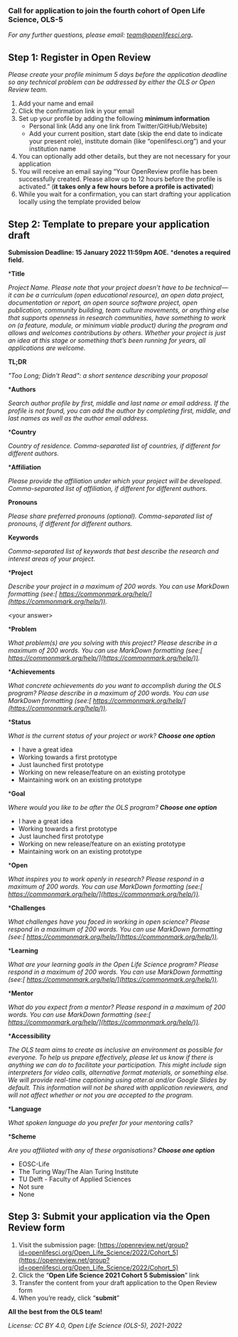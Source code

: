### **Call for application to join the fourth cohort of Open Life Science, OLS-5**

_For any further questions, please email: [team@openlifesci.org](mailto:team@openlifesci.org)**.**_


## **Step 1: Register in Open Review**

_Please create your profile minimum 5 days before the application deadline so any technical problem can be addressed by either the OLS or Open Review team._

1. Add your name and email
2. Click the confirmation link in your email
3. Set up your profile by adding the following **minimum information**
    *   Personal link (Add any one link from Twitter/GitHub/Website) 
    *   Add your current position, start date (skip the end date to indicate your present role), institute domain (like “openlifesci.org”) and your institution name 
4. You can optionally add other details, but they are not necessary for your application 
5. You will receive an email saying “Your OpenReview profile has been successfully created. Please allow up to 12 hours before the profile is activated.” (**it takes only a few hours before a profile is activated**)
6. While you wait for a confirmation, you can start drafting your application locally using the template provided below

## **Step 2: Template to prepare your application draft**

**Submission Deadline: 15 January 2022 11:59pm AOE.** ***denotes a required field.**

***Title**

_Project Name. Please note that your project doesn’t have to be technical — it can be a curriculum (open educational resource), an open data project, documentation or report, an open source software project, open publication, community building, team culture movements, or anything else that supports openness in research communities, have something to work on (a feature, module, or minimum viable product) during the program and allows and welcomes contributions by others. Whether your project is just an idea at this stage or something that’s been running for years, all applications are welcome._

<your answer>

**TL;DR**

_"Too Long; Didn't Read": a short sentence describing your proposal_

<your answer>

***Authors**

_Search author profile by first, middle and last name or email address. If the profile is not found, you can add the author by completing first, middle, and last names as well as the author email address._

<your answer>

***Country**

_Country of residence. Comma-separated list of countries, if different for different authors._

<your answer>

***Affiliation**

_Please provide the affiliation under which your project will be developed. Comma-separated list of affiliation, if different for different authors._

<your answer>

**Pronouns**

_Please share preferred pronouns (optional). Comma-separated list of pronouns, if different for different authors._

<your answer>

**Keywords**

_Comma-separated list of keywords that best describe the research and interest areas of your project._

<your answer>

***Project**

_Describe your project in a maximum of 200 words. You can use MarkDown formatting (see:[ https://commonmark.org/help/](https://commonmark.org/help/))._

&lt;your answer>

***Problem**

_What problem(s) are you solving with this project? Please describe in a maximum of 200 words. You can use MarkDown formatting (see:[ https://commonmark.org/help/](https://commonmark.org/help/))._

<your answer>

***Achievements**

_What concrete achievements do you want to accomplish during the OLS program? Please describe in a maximum of 200 words. You can use MarkDown formatting (see:[ https://commonmark.org/help/](https://commonmark.org/help/))._

<your answer>

***Status**

_What is the current status of your project or work? **Choose one option**_

*   I have a great idea
*   Working towards a first prototype
*   Just launched first prototype
*   Working on new release/feature on an existing prototype
*   Maintaining work on an existing prototype

***Goal**

_Where would you like to be after the OLS program? **Choose one option**_

*   I have a great idea
*   Working towards a first prototype
*   Just launched first prototype
*   Working on new release/feature on an existing prototype
*   Maintaining work on an existing prototype

***Open**

_What inspires you to work openly in research? Please respond in a maximum of 200 words. You can use MarkDown formatting (see:[ https://commonmark.org/help/](https://commonmark.org/help/))._

<your answer>

***Challenges**

_What challenges have you faced in working in open science? Please respond in a maximum of 200 words. You can use MarkDown formatting (see:[ https://commonmark.org/help/](https://commonmark.org/help/))._

<your answer>

***Learning**

_What are your learning goals in the Open Life Science program? Please respond in a maximum of 200 words. You can use MarkDown formatting (see:[ https://commonmark.org/help/](https://commonmark.org/help/))._

<your answer>

***Mentor**

_What do you expect from a mentor? Please respond in a maximum of 200 words. You can use MarkDown formatting (see:[ https://commonmark.org/help/](https://commonmark.org/help/))._

<your answer>

***Accessibility**

_The OLS team aims to create as inclusive an environment as possible for everyone. To help us prepare effectively, please let us know if there is anything we can do to facilitate your participation. This might include sign interpreters for video calls, alternative format materials, or something else. We will provide real-time captioning using otter.ai and/or Google Slides by default. This information will not be shared with application reviewers, and will not affect whether or not you are accepted to the program._

<your answer>

***Language**

_What spoken language do you prefer for your mentoring calls?_

<your answer>

***Scheme**

_Are you affiliated with any of these organisations? **Choose one option**_

*   EOSC-Life
*   The Turing Way/The Alan Turing Institute
*   TU Delft - Faculty of Applied Sciences
*   Not sure
*   None


## **Step 3: Submit your application via the Open Review form**

1. Visit the submission page: [https://openreview.net/group?id=openlifesci.org/Open_Life_Science/2022/Cohort_5](https://openreview.net/group?id=openlifesci.org/Open_Life_Science/2022/Cohort_5) 
2. Click the “**Open Life Science 2021 Cohort 5 Submission**” link
3. Transfer the content from your draft application to the Open Review form 
4. When you’re ready, click “**submit**” 

**All the best from the OLS team!**

_License: CC BY 4.0, Open Life Science (OLS-5), 2021-2022_

